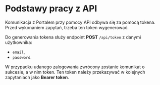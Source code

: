 # Podstawy pracy z API

Komunikacja z Portalem przy pomocy API odbywa się za pomocą tokena.
Przed wykonaniem zapytań, trzeba ten token wygenerować.

Do generowania tokena służy endpoint **POST** `/api/token` z danymi użytkownika:
- `email`,
- `password`.

W przypadku udanego zalogowania zwrócony zostanie komunikat o sukcesie, a w nim token.
Ten token należy przekazywać w kolejnych zapytaniach jako **Bearer token**.
